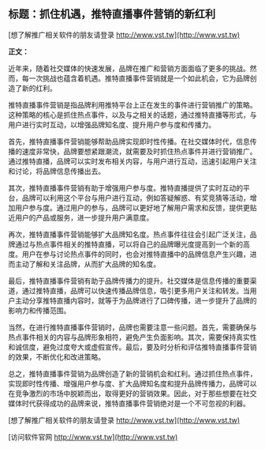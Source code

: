 ## **标题：抓住机遇，推特直播事件营销的新红利**

[想了解推广相关软件的朋友请登录 http://www.vst.tw](http://www.vst.tw)

**正文：**

近年来，随着社交媒体的快速发展，品牌在推广和营销方面面临了更多的挑战。然而，每一次挑战也蕴含着机遇。推特直播事件营销就是一个如此机会，它为品牌创造了新的红利。

推特直播事件营销是指品牌利用推特平台上正在发生的事件进行营销推广的策略。这种策略的核心是抓住热点事件，以及与之相关的话题，通过推特直播等形式，与用户进行实时互动，以增强品牌知名度、提升用户参与度和传播力。

首先，推特直播事件营销能够帮助品牌实现即时性传播。在社交媒体时代，信息传播的速度非常快，品牌要想紧跟潮流，就需要及时抓住热点事件并进行营销推广。通过推特直播，品牌可以实时发布相关内容，与用户进行互动，迅速引起用户关注和讨论，将品牌信息传播出去。

其次，推特直播事件营销有助于增强用户参与度。推特直播提供了实时互动的平台，品牌可以利用这个平台与用户进行互动，例如答疑解惑、有奖竞猜等活动，增加用户参与度。通过用户的参与，品牌可以更好地了解用户需求和反馈，提供更贴近用户的产品或服务，进一步提升用户满意度。

再次，推特直播事件营销能够扩大品牌知名度。热点事件往往会引起广泛关注，品牌通过与热点事件相关的推特直播，可以将自己的品牌曝光度提高到一个新的高度。用户在参与讨论热点事件的同时，也会对推特直播中的品牌信息产生兴趣，进而主动了解和关注品牌，从而扩大品牌的知名度。

最后，推特直播事件营销有助于品牌传播力的提升。社交媒体是信息传播的重要渠道，通过推特直播，品牌可以快速传播品牌信息，吸引更多用户关注和转发。当用户主动分享推特直播内容时，就等于为品牌进行了口碑传播，进一步提升了品牌的影响力和传播范围。

当然，在进行推特直播事件营销时，品牌也需要注意一些问题。首先，需要确保与热点事件相关的内容与品牌形象相符，避免产生负面影响。其次，需要保持真实性和诚信度，避免过度夸大或虚假宣传。最后，要及时分析和评估推特直播事件营销的效果，不断优化和改进策略。

总之，推特直播事件营销为品牌创造了新的营销机会和红利。通过抓住热点事件，实现即时性传播、增强用户参与度、扩大品牌知名度和提升品牌传播力，品牌可以在竞争激烈的市场中脱颖而出，取得更好的营销效果。因此，对于那些想要在社交媒体时代获得成功的品牌来说，推特直播事件营销绝对是一个不可忽视的利器。

[想了解推广相关软件的朋友请登录 http://www.vst.tw](http://www.vst.tw)


[访问软件官网 http://www.vst.tw](http://www.vst.tw)
